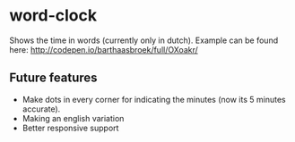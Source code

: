 # word-clock

Shows the time in words (currently only in dutch).
Example can be found here: http://codepen.io/barthaasbroek/full/OXoakr/

## Future features
- Make dots in every corner for indicating the minutes (now its 5 minutes accurate).
- Making an english variation
- Better responsive support
